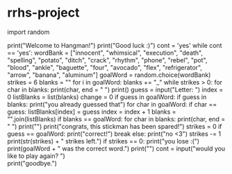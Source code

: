 # rrhs-project
import random 

print("Welcome to Hangman!")
print("Good luck :)")
cont = 'yes'
while cont == 'yes':
    wordBank = ["innocent", "whimsical", "execution", "death", "spelling", "potato", "ditch", "crack", "rhythm", "phone", "rebel", "pot", "blood", "ankle", "baguette", "four", "avocado", "flex", "refrigerator", "arrow", "banana", "aluminum"]
    goalWord = random.choice(wordBank)
    strikes = 6
    blanks = ""
    for i in goalWord:
        blanks += "_"
    while strikes > 0:
        for char in blanks:
            print(char, end = " ")
        print()
        guess = input("Letter: ")
        index = 0
        listBlanks = list(blanks)
        change = 0
        if guess in goalWord:
            if guess in blanks:
                print("you already guessed that")
            for char in goalWord:
                if char == guess:
                    listBlanks[index] = guess
                index = index + 1
            blanks = "".join(listBlanks)
            if blanks == goalWord:
                for char in blanks:
                    print(char, end = " ")
                print("")
                print("congrats, this stickman has been spared!")
                strikes = 0
            if guess == goalWord:
                print("correct!")
                break
        else: 
            print("no <3")
            strikes -= 1
            print(str(strikes) + " strikes left.")
            if strikes == 0:
                print("you lose :(")
                print(goalWord + " was the correct word.")
    print("")
    cont = input("would you like to play again? ")  
print("goodbye.")
